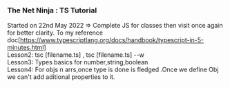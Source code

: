 ### The Net Ninja : TS Tutorial
Started on 22nd May 2022 => Complete JS for classes then visit once again for better clarity.
To my reference doc[https://www.typescriptlang.org/docs/handbook/typescript-in-5-minutes.html]
<br>
Lesson2: tsc [filename.ts] , tsc [filename.ts] --w
<br>
Lesson3: Types basics for number,string,boolean
<br>
Lesson4: For objs n arrs,once type is done is fledged .Once we define Obj we can't add aditional properties to it.